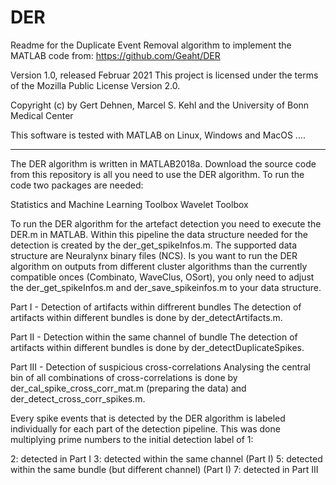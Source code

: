 # DER 
Readme for the Duplicate Event Removal algorithm to implement the MATLAB code from:
https://github.com/Geaht/DER

Version 1.0, released Februar 2021
This project is licensed under the terms of the Mozilla Public License Version 2.0.

Copyright (c) by Gert Dehnen, Marcel S. Kehl and the University of Bonn Medical Center

This software is tested with MATLAB on Linux, Windows and MacOS ....

------------------------------------------------------------------------------------------
The DER algorithm is written in MATLAB2018a. Download the source code from this repository
is all you need to use the DER algorithm. To run the code two packages are needed:

Statistics and Machine Learning Toolbox
Wavelet Toolbox


To run the DER algorithm for the artefact detection you need to execute the DER.m in MATLAB.
Within this pipeline the data structure needed for the detection is created by the der_get_spikeInfos.m.
The supported data structure are Neuralynx binary files (NCS). Is you want to run the DER algorithm
on outputs from different cluster algorithms than the currently compatible onces (Combinato, WaveClus,
OSort), you only need to adjust the der_get_spikeInfos.m and der_save_spikeinfos.m to your data structure.

Part I - Detection of artifacts within diffrerent bundles
The detection of artifacts within different bundles is done by der_detectArtifacts.m.

Part II - Detection within the same channel of bundle
The detection of artifacts within different bundles is done by der_detectDuplicateSpikes.

Part III - Detection of suspicious cross-correlations
Analysing the central bin of all combinations of cross-correlations is done by
der_cal_spike_cross_corr_mat.m (preparing the data) and der_detect_cross_corr_spikes.m.

Every spike events that is detected by the DER algorithm is labeled individually for each part of
the detection pipeline. This was done multiplying prime numbers to the initial detection label of 1:

2: detected in Part I
3: detected within the same channel (Part I)
5: detected within the same bundle (but different channel) (Part I)
7: detected in Part III



